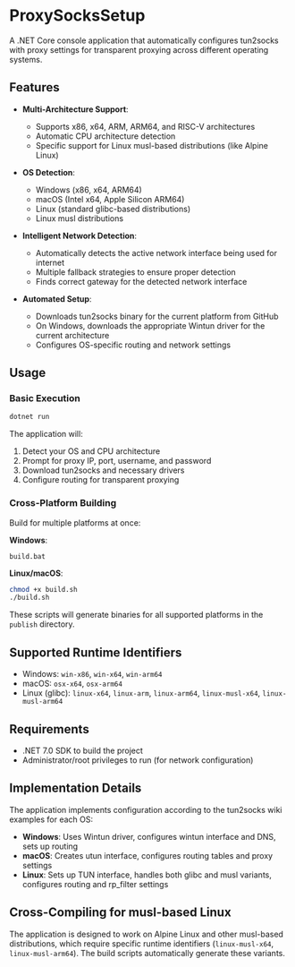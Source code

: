 # ProxySocksSetup

A .NET Core console application that automatically configures tun2socks with proxy settings for transparent proxying across different operating systems.

## Features

- **Multi-Architecture Support**:
  - Supports x86, x64, ARM, ARM64, and RISC-V architectures
  - Automatic CPU architecture detection 
  - Specific support for Linux musl-based distributions (like Alpine Linux)

- **OS Detection**:
  - Windows (x86, x64, ARM64)
  - macOS (Intel x64, Apple Silicon ARM64)
  - Linux (standard glibc-based distributions)
  - Linux musl distributions

- **Intelligent Network Detection**:
  - Automatically detects the active network interface being used for internet
  - Multiple fallback strategies to ensure proper detection
  - Finds correct gateway for the detected network interface

- **Automated Setup**:
  - Downloads tun2socks binary for the current platform from GitHub
  - On Windows, downloads the appropriate Wintun driver for the current architecture
  - Configures OS-specific routing and network settings

## Usage

### Basic Execution

```bash
dotnet run
```

The application will:
1. Detect your OS and CPU architecture
2. Prompt for proxy IP, port, username, and password
3. Download tun2socks and necessary drivers
4. Configure routing for transparent proxying

### Cross-Platform Building

Build for multiple platforms at once:

**Windows**:
```
build.bat
```

**Linux/macOS**:
```bash
chmod +x build.sh
./build.sh
```

These scripts will generate binaries for all supported platforms in the `publish` directory.

## Supported Runtime Identifiers

- Windows: `win-x86`, `win-x64`, `win-arm64`  
- macOS: `osx-x64`, `osx-arm64`
- Linux (glibc): `linux-x64`, `linux-arm`, `linux-arm64`, `linux-musl-x64`, `linux-musl-arm64`

## Requirements

- .NET 7.0 SDK to build the project
- Administrator/root privileges to run (for network configuration)

## Implementation Details

The application implements configuration according to the tun2socks wiki examples for each OS:

- **Windows**: Uses Wintun driver, configures wintun interface and DNS, sets up routing
- **macOS**: Creates utun interface, configures routing tables and proxy settings
- **Linux**: Sets up TUN interface, handles both glibc and musl variants, configures routing and rp_filter settings

## Cross-Compiling for musl-based Linux

The application is designed to work on Alpine Linux and other musl-based distributions, which require specific runtime identifiers (`linux-musl-x64`, `linux-musl-arm64`). The build scripts automatically generate these variants.
